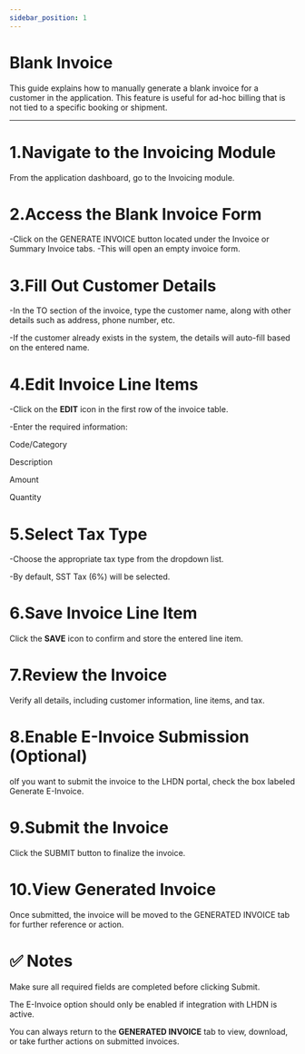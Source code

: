 ```yaml
---
sidebar_position: 1
---
```


# Blank Invoice

This guide explains how to manually generate a blank invoice for a customer in the application. This feature is useful for ad-hoc billing that is not tied to a specific booking or shipment.

---

# 1.Navigate to the Invoicing Module

From the application dashboard, go to the Invoicing module.

# 2.Access the Blank Invoice Form

-Click on the GENERATE INVOICE button located under the Invoice or Summary Invoice tabs.
-This will open an empty invoice form.

# 3.Fill Out Customer Details

-In the TO section of the invoice, type the customer name, along with other details such as address, phone number, etc.

-If the customer already exists in the system, the details will auto-fill based on the entered name.

# 4.Edit Invoice Line Items

-Click on the **EDIT** icon in the first row of the invoice table.

-Enter the required information:

Code/Category

Description

Amount

Quantity

# 5.Select Tax Type

-Choose the appropriate tax type from the dropdown list.

-By default, SST Tax (6%) will be selected.

# 6.Save Invoice Line Item

Click the **SAVE** icon to confirm and store the entered line item.

# 7.Review the Invoice

Verify all details, including customer information, line items, and tax.

# 8.Enable E-Invoice Submission (Optional)
oIf you want to submit the invoice to the LHDN portal, check the box labeled Generate E-Invoice.

# 9.Submit the Invoice

Click the SUBMIT button to finalize the invoice.

# 10.View Generated Invoice

Once submitted, the invoice will be moved to the GENERATED INVOICE tab for further reference or action.


# ✅ Notes

Make sure all required fields are completed before clicking Submit.

The E-Invoice option should only be enabled if integration with LHDN is active.

You can always return to the **GENERATED INVOICE** tab to view, download, or take further actions on submitted invoices.